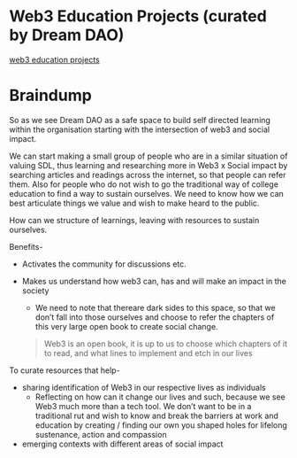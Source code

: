# Web3 Education Projects (curated by Dream DAO)

[web3 education projects](Web3%20Education%20Projects%20(curated%20by%20Dream%20DAO)%20fc4bd78cc88a441596d1d5364c0802a9/web3%20education%20projects%209636248f29a141e08d980492a31e9c41.csv)

# Braindump

So as we see Dream DAO as a safe space to build self directed learning within the organisation starting with the intersection of web3 and social impact.

We can start making a small group of people who are in a similar situation of valuing SDL, thus learning and researching more in Web3 x Social impact by searching articles and readings across the internet, so that people can refer them. Also for people who do not wish to go the traditional way of college education to find a way to sustain ourselves. We need to know how we can best articulate things we value and wish to make heard to the public.

How can we structure of learnings, leaving with resources to sustain ourselves.

Benefits-

- Activates the community for discussions etc.
- Makes us understand how web3 can, has and will make an impact in the society
    - We need to note that thereare dark sides to this space, so that we don’t fall into those ourselves and choose to refer the chapters of this very large open book to create social change.
    
    > Web3 is an open book, it is up to us to choose which chapters of it to read, and what lines to implement and etch in our lives
    > 

To curate resources that help-

- sharing identification of Web3 in our respective lives as individuals
    - Reflecting on how can it change our lives and such, because we see Web3 much more than a tech tool. We don’t want to be in a traditional rut and wish to know and break the barriers at work and education by creating / finding our own you shaped holes for lifelong sustenance, action and compassion
- emerging contexts with different areas of social impact
